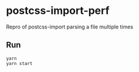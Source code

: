 # postcss-import-perf


Repro of postcss-import parsing a file multiple times


## Run

```
yarn
yarn start
```
